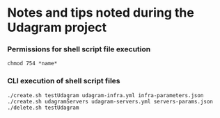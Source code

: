 # Notes and tips noted during the Udagram project

### Permissions for shell script file execution
`chmod 754 *name*`

### CLI execution of shell script files
`./create.sh testUdagram udagram-infra.yml infra-parameters.json`
`./create.sh udagramServers udagram-servers.yml servers-params.json`
`./delete.sh testUdagram`